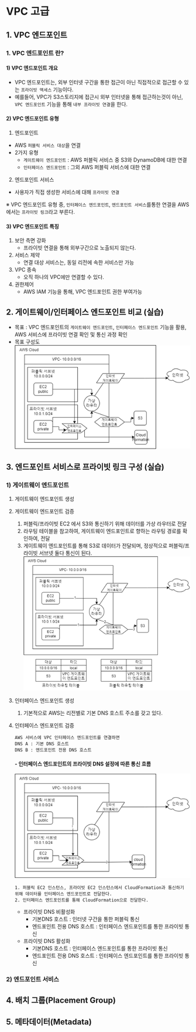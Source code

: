 # VPC 고급
## 1. VPC 엔드포인트
### 1. VPC 엔드포인트 란?
#### 1) VPC 엔드포인트 개요
- VPC 엔드포인트는, 외부 인터넷 구간을 통한 접근이 아닌 직접적으로 접근할 수 있는 `프라이빗 액세스` 기능이다.
- 예를들어, VPC가 S3스토리지에 접근시 외부 인터넷을 통해 접근하는것이 아닌, `VPC 엔드포인트` 기능을 통해 `내부 프라이빗 연결`을 한다.
#### 2) VPC 엔드포인트 유형
1. 엔드포인트
- AWS `퍼블릭 서비스 대상`을 연결
- 2가지 유형
  - `게이트웨이 엔드포인트` : AWS 퍼블릭 서비스 중 S3와 DynamoDB에 대한 연결
  - `인터페이스 엔드포인트` : 그외 AWS 퍼블릭 서비스에 대한 연결

2. 엔드포인트 서비스
- 사용자가 직접 생성한 서비스에 대해 `프라이빗 연결` 

※ VPC 엔드포인트 유형 중, `인터페이스 엔드포인트`, `엔드포인트 서비스`를통한 연결을 AWS에서는 `프라이빗 링크`라고 부른다. 

#### 3) VPC 엔드포인트 특징
1. 보안 측면 강화
   - 프라이빗 연결을 통해 외부구간으로 노출되지 않는다.
2. 서비스 제약
   - 연결 대상 서비스는, 동일 리전에 속한 서비스만 가능
3. VPC 종속
   - 오직 하나의 VPC에만 연결할 수 있다.
4. 권한제어
   - AWS IAM 기능을 통해, VPC 엔드포인트 권한 부여가능

## 2. 게이트웨이/인터페이스 엔드포인트 비교 (실습)
- 목표 : VPC 엔드포인트의 `게이트웨이 엔드포인트`, `인터페이스 엔드포인트` 기능을 활용, AWS 서비스에 프라이빗 연결 확인 및 통신 과정 확인
- 목표 구성도  
![1](/images/ch3/2.png)

## 3. 엔드포인트 서비스로 프라이빗 링크 구성 (실습)

### 1) 게이트웨이 엔드포인트
1. 게이트웨이 엔드포인트 생성
2. 게이트웨이 엔드포인트 검증
   1. 퍼블릭/프라이빗 EC2 에서 S3와 통신하기 위해 데이터를 가상 라우터로 전달
   2. 라우팅 테이블을 참고하여, 게이트웨이 엔드포인트로 향하는 라우팅 경로를 확인하여, 전달
   3. 게이트웨이 엔드포인트를 통해 S3로 데이터가 전달되며, 정상적으로 퍼블릭/프라이빗 서브넷 둘다 통신이 된다.  
   ![1](/images/ch3/3.png)
3. 인터페이스 엔드포인트 생성
   1. 기본적으로 AWS는 리전별로 기본 DNS 호스트 주소를 갖고 있다. 
       
4. 인터페이스 엔드포인트 검증
   ````
   AWS 서비스에 VPC 인터페이스 엔드포인트를 연결하면
   DNS A : 기본 DNS 호스트
   DNS B : 엔드포인트 전용 DNS 호스트
   ````
   #### - 인터페이스 엔드포인트의 프라이빗 DNS 설정에 따른 통신 흐름
   ![1](/images/ch3/4.png)
   ````
   1. 퍼블릭 EC2 인스턴스, 프라이빗 EC2 인스턴스에서 CloudFormation과 통신하기 위해 데이터를 인터페이스 엔드포인트로 전달한다.
   2. 인터페이스 엔드포인트를 통해 CloudFormation으로 전달한다.
   ````
    - 프라이빗 DNS 비활성화
        - 기본DNS 호스트 : 인터넷 구간을 통한 퍼블릭 통신
        - 엔드포인트 전용 DNS 호스트 : 인터페이스 엔드포인트를 통한 프라이빗 통신
    - 프라이빗 DNS 활성화
        - 기본DNS 호스트 : 인터페이스 엔드포인트를 통한 프라이빗 통신
        - 엔드포인트 전용 DNS 호스트 : 인터페이스 엔드포인트를 통한 프라이빗 통신

### 2) 엔드포인트 서비스



## 4. 배치 그룹(Placement Group)

## 5. 메타데이터(Metadata)
